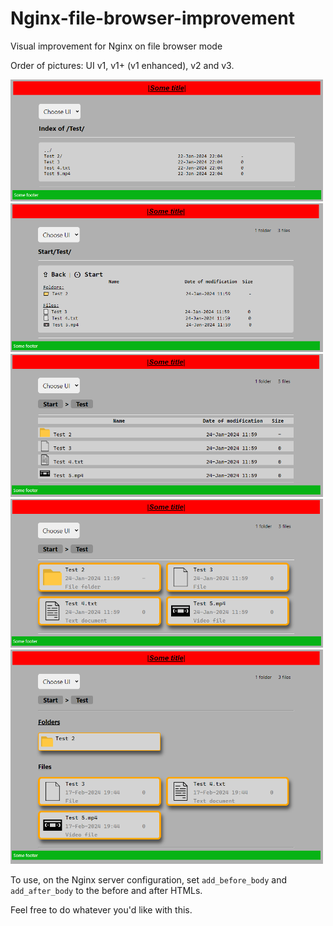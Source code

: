 # Nginx-file-browser-improvement
Visual improvement for Nginx on file browser mode

Order of pictures: UI v1, v1+ (v1 enhanced), v2 and v3.

<img src="Pictures/UI v1.png" width="500"><img src="Pictures/UI v1+.png" width="500"><img src="Pictures/UI v2.png" width="500"><img src="Pictures/UI v3.png" width="500"><img src="Pictures/UI v3.1.png" width="500">

To use, on the Nginx server configuration, set `add_before_body` and `add_after_body` to the before and after HTMLs.

Feel free to do whatever you'd like with this.
